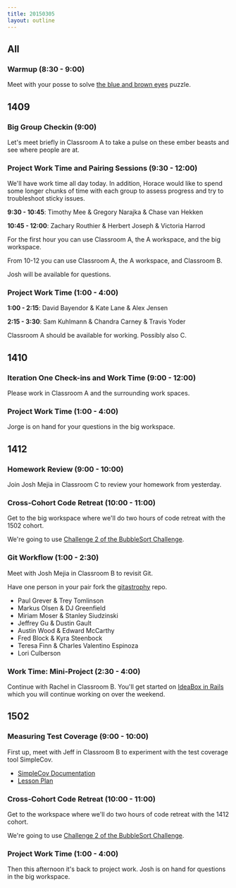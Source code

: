 ```yaml
---
title: 20150305
layout: outline
---
```


## All

### Warmup (8:30 - 9:00)

Meet with your posse to solve [the blue and brown eyes](https://xkcd.com/blue_eyes.html) puzzle.

## 1409

### Big Group Checkin (9:00)

Let's meet briefly in Classroom A to take a pulse on these ember beasts and see where people are at.

### Project Work Time and Pairing Sessions (9:30 - 12:00)

We'll have work time all day today. In addition, Horace would like to spend some longer chunks of time with each group to assess progress and try to troubleshoot sticky issues.

__9:30 - 10:45__: Timothy Mee & Gregory Narajka & Chase van Hekken

__10:45 - 12:00__: Zachary Routhier & Herbert Joseph & Victoria Harrod

For the first hour you can use Classroom A, the A workspace, and the big workspace.

From 10-12 you can use Classroom A, the A workspace, and Classroom B.

Josh will be available for questions.

### Project Work Time (1:00 - 4:00)

__1:00 - 2:15__: David Bayendor & Kate Lane & Alex Jensen

__2:15 - 3:30__: Sam Kuhlmann & Chandra Carney & Travis Yoder

Classroom A should be available for working. Possibly also C.

## 1410

### Iteration One Check-ins and Work Time (9:00 - 12:00)

Please work in Classroom A and the surrounding work spaces.

### Project Work Time (1:00 - 4:00)

Jorge is on hand for your questions in the big workspace.

## 1412

### Homework Review (9:00 - 10:00)

Join Josh Mejia in Classroom C to review your homework from yesterday.

### Cross-Cohort Code Retreat (10:00 - 11:00)

Get to the big workspace where we'll do two hours of code retreat with the 1502 cohort.

We're going to use [Challenge 2 of the BubbleSort Challenge](https://github.com/turingschool/challenges/blob/master/bubble_sort.markdown).

### Git Workflow (1:00 - 2:30)

Meet with Josh Mejia in Classroom B to revisit Git.

Have one person in your pair fork the [gitastrophy](https://github.com/turingschool-examples/gitastrophy) repo.

* Paul Grever & Trey Tomlinson
* Markus Olsen & DJ Greenfield
* Miriam Moser & Stanley Siudzinski
* Jeffrey Gu & Dustin Gault
* Austin Wood & Edward McCarthy
* Fred Block & Kyra Steenbock
* Teresa Finn & Charles Valentino Espinoza
* Lori Culberson

### Work Time: Mini-Project (2:30 - 4:00)

Continue with Rachel in Classroom B. You'll get started on [IdeaBox in Rails](https://github.com/turingschool/challenges/blob/master/rails-mini-project.markdown) which you will continue working on over the weekend.

## 1502

### Measuring Test Coverage (9:00 - 10:00)

First up, meet with Jeff in Classroom B to experiment with the test coverage tool
SimpleCov.

* [SimpleCov Documentation](https://github.com/colszowka/simplecov)
* [Lesson Plan](https://github.com/turingschool/lesson_plans/blob/master/ruby_01-object_oriented_programming_with_ruby/measuring_improving_test_coverage.markdown)

### Cross-Cohort Code Retreat (10:00 - 11:00)

Get to the workspace where we'll do two hours of code retreat with the 1412 cohort.

We're going to use [Challenge 2 of the BubbleSort Challenge](https://github.com/turingschool/challenges/blob/master/bubble_sort.markdown).

### Project Work Time (1:00 - 4:00)

Then this afternoon it's back to project work. Josh is on hand for questions in the big workspace.
